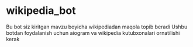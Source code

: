 # wikipedia_bot
Bu bot siz kiritgan mavzu boyicha wikipediadan maqola topib beradi
Ushbu botdan foydalanish uchun aiogram va wikipedia kutubxonalari ornatilishi kerak
